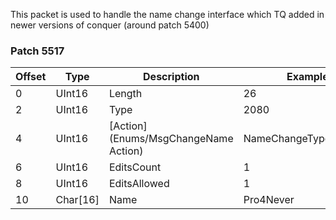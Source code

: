 This packet is used to handle the name change interface which TQ added in newer versions of conquer (around patch 5400)

### Patch 5517

| Offset | Type | Description | Example |
| -------- | -------- | -------- | -------- |
| 0 | UInt16 | Length | 26 |
| 2 | UInt16 | Type | 2080 |
| 4 | UInt16 | [Action](Enums/MsgChangeName Action) | NameChangeType.Request |
| 6 | UInt16 | EditsCount | 1 |
| 8 | UInt16 | EditsAllowed | 1 |
| 10 | Char[16] | Name | Pro4Never |
